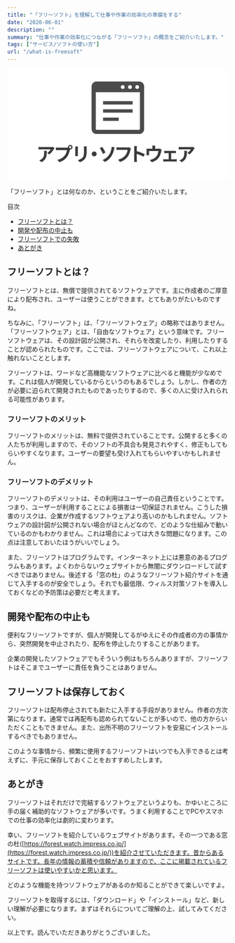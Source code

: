 ```yaml
---
title: "「フリーソフト」を理解して仕事や作業の効率化の準備をする"
date: "2020-06-01"
description: ""
summary: "仕事や作業の効率化につながる「フリーソフト」の概念をご紹介いたします。"
tags: ["サービス/ソフトの使い方"]
url: "/what-is-freesoft"
---
```


![アプリ・ソフトウェアロゴ](about_software.png)

「フリーソフト」とは何なのか、ということをご紹介いたします。

目次
- [フリーソフトとは？](#フリーソフトとは？)
- [開発や配布の中止も](#開発や配布の中止も)
- [フリーソフトでの失敗](#フリーソフトでの失敗)
- [あとがき](#あとがき)

## フリーソフトとは？

フリーソフトとは、無償で提供されてるソフトウェアです。主に作成者のご厚意により配布され、ユーザーは使うことができます。とてもありがたいものですね。

ちなみに、「フリーソフト」は、「フリーソフトウェア」の略称ではありません。「フリーソフトウェア」とは、「自由なソフトウェア」という意味です。フリーソフトウェアは、その設計図が公開され、それらを改変したり、利用したりすることが認められたものです。ここでは、フリーソフトウェアについて、これ以上触れないこととします。

フリーソフトは、ワードなど高機能なソフトウェアに比べると機能が少なめです。これは個人が開発しているからというのもあるでしょう。しかし、作者の方が必要に迫られて開発されたものであったりするので、多くの人に受け入れられる可能性があります。

### フリーソフトのメリット

フリーソフトのメリットは、無料で提供されていることです。公開すると多くの人たちが利用しますので、そのソフトの不具合も発見されやすく、修正もしてもらいやすくなります。ユーザーの要望も受け入れてもらいやすいかもしれません。

### フリーソフトのデメリット

フリーソフトのデメリットは、その利用はユーザーの自己責任ということです。つまり、ユーザーが利用することによる損害は一切保証されません。こうした損害のリスクは、企業が作成するソフトウェアより高いのかもしれません。ソフトウェアの設計図が公開されない場合がほとんどなので、どのような仕組みで動いているのかもわかりません。これは場合によっては大きな問題になります。この点は注意しておいたほうがいいでしょう。

また、フリーソフトはプログラムです。インターネット上には悪意のあるプログラムもあります。よくわからないウェブサイトから無闇にダウンロードして試すべきではありません。後述する「窓の杜」のようなフリーソフト紹介サイトを通じて入手するのが安全でしょう。それでも最低限、ウィルス対策ソフトを導入しておくなどの予防策は必要だと考えます。

## 開発や配布の中止も

便利なフリーソフトですが、個人が開発してるがゆえにその作成者の方の事情から、突然開発を中止されたり、配布を停止したりすることがあります。

企業の開発したソフトウェアでもそういう例はもちろんありますが、フリーソフトはそこまでユーザーに責任を負うことはありません。

## フリーソフトは保存しておく

フリーソフトは配布停止されても新たに入手する手段がありません。作者の方次第になります。通常では再配布も認められてないことが多いので、他の方からいただくこともできません。また、出所不明のフリーソフトを安易にインストールするべきでもありません。

このような事情から、頻繁に使用するフリーソフトはいつでも入手できるとは考えずに、手元に保存しておくことをおすすめしたします。

## あとがき

フリーソフトはそれだけで完結するソフトウェアというよりも、かゆいところに手の届く補助的なソフトウェアが多いです。うまく利用することでPCやスマホでの仕事の効率化は劇的に変わります。

幸い、フリーソフトを紹介しているウェブサイトがあります。その一つである窓の杜([https://forest.watch.impress.co.jp/](https://forest.watch.impress.co.jp/))を紹介させていただきます。昔からあるサイトです。長年の情報の蓄積や信頼がありますので、ここに掲載されているフリーソフトは使いやすいかと思います。



どのような機能を持つソフトウェアがあるのか知ることができて楽しいですよ。

フリーソフトを取得するには、「ダウンロード」や「インストール」など、新しい理解が必要になります。まずはそれらについてご理解の上、試してみてください。

以上です。読んでいただきありがとうございました。
